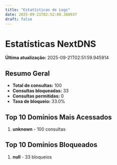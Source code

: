 ```yaml
---
title: "Estatísticas de Logs"
date: 2025-09-21T02:52:00.360937
draft: false
---
```

# Estatísticas NextDNS
**Última atualização:** 2025-09-21T02:51:59.945914
## Resumo Geral
- **Total de consultas:** 100
- **Consultas bloqueadas:** 33
- **Consultas permitidas:** 0
- **Taxa de bloqueio:** 33.0%
## Top 10 Domínios Mais Acessados
1. **unknown** - 100 consultas

## Top 10 Domínios Bloqueados

1. **null** - 33 bloqueios
